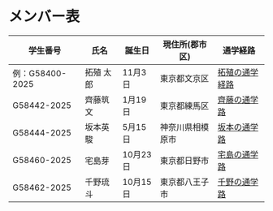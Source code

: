 # メンバー表

|学生番号|氏名|誕生日|現住所(郡市区)|通学経路|
|---|---|---|---|---|
|例：G58400-2025|拓殖 太郎|11月3日|東京都文京区|[拓殖の通学経路](route00.md)|
|G58442-2025|齊藤筑文|1月19日|東京都練馬区| [齊藤の通学路](route01.md)|
|G58444-2025|坂本英駿|5月15日|神奈川県相模原市| [坂本の通学路](route02.md)|
|G58460-2025|宅島芽　|10月23日|東京都日野市| [宅島の通学路](route03.md)|
|G58462-2025|千野琉斗|10月15日|東京都八王子市| [千野の通学路](route04.md)|
